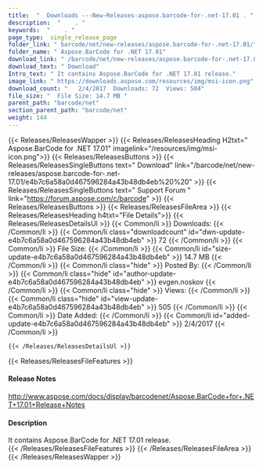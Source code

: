 ```yaml
---
title:  "  Downloads ---New-Releases-aspose.barcode-for-.net-17.01 . " 
description:  "    . " 
keywords:  "    . " 
page_type:  single_release_page
folder_link: " barcode/net/new-releases/aspose.barcode-for-.net-17.01/"
folder_name: " Aspose.BarCode for .NET 17.01"
download_link: " /barcode/net/new-releases/aspose.barcode-for-.net-17.01/e4b7c6a58a0d467596284a43b48db4eb"
download_text: " Download"
Intro_text: " It contains Aspose.BarCode for .NET 17.01 release."
image_link: " https://downloads.aspose.com/resources/img/msi-icon.png"
download_count: "   2/4/2017  Downloads: 72  Views: 504"
file_size: "  File Size: 14.7 MB "
parent_path: "barcode/net"
section_parent_path: "barcode/net"
weight: 144 
---
```


{{< Releases/ReleasesWapper >}}
  {{< Releases/ReleasesHeading H2txt=" Aspose.BarCode for .NET 17.01" imagelink="/resources/img/msi-icon.png">}}
  {{< Releases/ReleasesButtons >}}
    {{< Releases/ReleasesSingleButtons text=" Download" link="/barcode/net/new-releases/aspose.barcode-for-.net-17.01/e4b7c6a58a0d467596284a43b48db4eb%20%20" >}}
    {{< Releases/ReleasesSingleButtons text=" Support Forum " link="https://forum.aspose.com/c/barcode" >}}
  {{< Releases/ReleasesButtons >}}
  {{< Releases/ReleasesFileArea >}}
    {{< Releases/ReleasesHeading h4txt="File Details">}}
    {{< Releases/ReleasesDetailsUl >}}
            {{< Common/li  >}} Downloads: {{< /Common/li >}} 
      {{< Common/li class="downloadcount" id="dwn-update-e4b7c6a58a0d467596284a43b48db4eb" >}} 72 {{< /Common/li >}} 
      {{< Common/li  >}} File Size: {{< /Common/li >}} 
      {{< Common/li id="size-update-e4b7c6a58a0d467596284a43b48db4eb" >}} 14.7 MB {{< /Common/li >}} 
      {{< Common/li  class="hide" >}} Posted By: {{< /Common/li >}} 
      {{< Common/li class="hide" id="author-update-e4b7c6a58a0d467596284a43b48db4eb" >}} evgen.noskov {{< /Common/li >}} 
      {{< Common/li class="hide"  >}} Views: {{< /Common/li >}} 
      {{< Common/li class="hide" id="view-update-e4b7c6a58a0d467596284a43b48db4eb" >}} 505 {{< /Common/li >}} 
      {{< Common/li  >}} Date Added: {{< /Common/li >}} 
      {{< Common/li id="added-update-e4b7c6a58a0d467596284a43b48db4eb" >}} 2/4/2017 {{< /Common/li >}} 

    {{< /Releases/ReleasesDetailsUl >}}

  {{< Releases/ReleasesFileFeatures >}}
      <h4>Release Notes</h4><div><a href="http://www.aspose.com/docs/display/barcodenet/Aspose.BarCode+for+.NET+17.01+Release+Notes">http://www.aspose.com/docs/display/barcodenet/Aspose.BarCode+for+.NET+17.01+Release+Notes</a></div><h4>Description</h4><div class="HTMLDescription">It contains Aspose.BarCode for .NET 17.01 release.</div>
  {{< /Releases/ReleasesFileFeatures >}}
 {{< /Releases/ReleasesFileArea >}}
{{< /Releases/ReleasesWapper >}}


